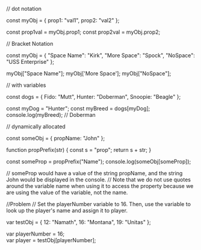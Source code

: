 // dot notation

const myObj = {
  prop1: "val1",
  prop2: "val2"
};

const prop1val = myObj.prop1;
const prop2val = myObj.prop2;

// Bracket Notation

const myObj = {
  "Space Name": "Kirk",
  "More Space": "Spock",
  "NoSpace": "USS Enterprise"
};

myObj["Space Name"];
myObj['More Space'];
myObj["NoSpace"];

// with variables

const dogs = {
  Fido: "Mutt",
  Hunter: "Doberman",
  Snoopie: "Beagle"
};

const myDog = "Hunter";
const myBreed = dogs[myDog];
console.log(myBreed);                     // Doberman

// dynamically allocated

const someObj = {
  propName: "John"
};

function propPrefix(str) {
  const s = "prop";
  return s + str;
}

const someProp = propPrefix("Name");
console.log(someObj[someProp]);

// someProp would have a value of the string propName, and the string John would be displayed in the console.
// Note that we do not use quotes around the variable name when using it to access the property because we are using the value of the variable, not the name.

//Problem
// Set the playerNumber variable to 16. Then, use the variable to look up the player's name and assign it to player.

var testObj = 
{
  12: "Namath",
  16: "Montana",
  19: "Unitas"
};

var playerNumber = 16;       
var player = testObj[playerNumber]; 
